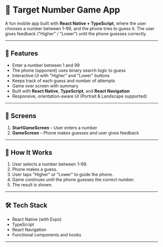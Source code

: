 # 🤖 Target Number Game App

A fun mobile app built with **React Native + TypeScript**, where the user chooses a number between 1–99, and the phone tries to guess it. The user gives feedback ("Higher" / "Lower") until the phone guesses correctly.

---

## 🚀 Features

- Enter a number between 1 and 99
- The phone (opponent) uses binary search logic to guess
- Interactive UI with "Higher" and "Lower" buttons
- Keeps track of each guess and number of attempts
- Game over screen with summary
- Built with **React Native**, **TypeScript**, and **React Navigation**
- Responsive, orientation-aware UI (Portrait & Landscape supported)

---

## 📱 Screens

1. **StartGameScreen** – User enters a number
2. **GameScreen** – Phone makes guesses and user gives feedback

---

## 🧠 How It Works

1. User selects a number between 1–99.
2. Phone makes a guess.
3. User taps "Higher" or "Lower" to guide the phone.
4. Game continues until the phone guesses the correct number.
5. The result is shown.

---

## 🛠️ Tech Stack

- React Native (with Expo)
- TypeScript
- React Navigation
- Functional components and hooks

---
